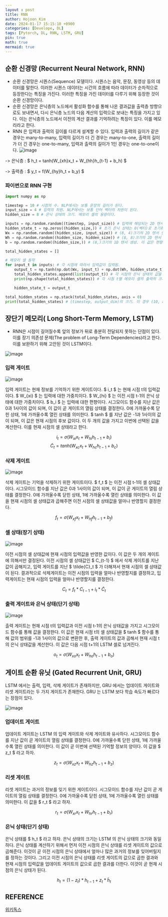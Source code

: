 ```yaml
---
layout : post
title: RNN
author: Hojoon_Kim
date: 2024-01-17 15:15:10 +0900
categories: [Develope, DL]
tags: [Pytorch, DL, RNN, LSTM, GRU]
pin: true
math: true
mermaid: true
---
```

## 순환 신경망 (Recurrent Neural Network, RNN)
- 순환 신경망은 시퀀스(Sequence) 모델이다. 시퀀스는 음악, 문장, 동영상 등의 데이터를 말한다. 이러한 시퀀스 데이터는 시간의 흐름에 따라 데이터가 순차적으로 등장한다는 특징을 가진다. 이러한 특징을 가진 데이터를 다루기 위해 등장한 것이 순환 신경망이다.
- 순환 신경망은 은닉층의 노드에서 활성화 함수를 통해 나온 결과값을 출력층 방향으로도 보내면서, 다시 은닉층 노드의 다음 계산의 입력으로 보내는 특징을 가지고 있다. 이는 은닉층의 노드에서 이전의 계산 결과를 기억하려는 특징이 있다. 이를 메모리라고 한다.
- RNN 은 입력과 출력의 길이를 다르게 설계할 수 있다. 입력과 출력의 길이가 같은 경우는 many-to-many, 입력의 길이가 더 긴 경우는 many-to-one, 출력의 길이가 더 긴 경우는 one-to-many, 입력과 출력의 길이가 1인 경우는 one-to-one이다.
![image](https://wikidocs.net/images/page/22886/rnn_image4_ver2.PNG)    

-> 은닉층 : $ h_t = tanh(W_{xh}x_t + W_{hh}h_{t-1} + b_h) $

-> 출력층 : $ y_t = f(W_{hy}h_t + b_y) $ 

### 파이썬으로 RNN 구현
```python
import numpy as np

timestep = 10 # 시점의 수. NLP에서는 보통 문장의 길이가 된다.
input_size = 4 # 입력의 차원. NLP에서는 보통 단어 벡터의 차원이 된다.
hidden_size = 8 # 은닉 상태의 크기. 메모리 셀의 용량이다.

inputs = np.random.random((timestep, input_size)) # 입력에 해당되는 2D 텐서
hidden_state_t = np.zeros((hidden_size,)) # 초기 은닉 상태는 0(벡터)로 초기화
Wx = np.random.random((hidden_size, input_size)) # (8, 4)크기의 2D 텐서 생성. 입력에 대한 가중치.
Wh = np.random.random((hidden_size, hidden_size)) # (8, 8)크기의 2D 텐서 생성. 은닉 상태에 대한 가중치.
b = np.random.random((hidden_size,)) # (8,)크기의 1D 텐서 생성. 이 값은 편향(bias).

total_hidden_states = []

# 메모리 셀 동작
for input_t in inputs: # 각 시점에 따라서 입력값이 입력됨.
    output_t = np.tanh(np.dot(Wx, input_t) + np.dot(Wh, hidden_state_t) + b) # Wx * Xt + Wh * Ht-1 + b(bias)
    total_hidden_states.append(list(output_t)) # 각 시점의 은닉 상태의 값을 계속해서 축적
    print(np.shape(total_hidden_states)) # 각 시점 t별 메모리 셀의 출력의 크기는 (timestep, output_dim)

    hidden_state_t = output_t

total_hidden_states = np.stack(total_hidden_states, axis = 0)
print(total_hidden_states) # (timestep, output_dim)의 크기. 이 경우 (10, 8)의 크기를 가지는 메모리 셀의 2D 텐서를 출력
```

## 장단기 메모리( Long Short-Term Memory, LSTM)
- RNN은 시점이 길어질수록 앞의 정보가 뒤로 충분히 전달되지 못하는 단점이 있다. 이를 장기 의존성 문제(The problem of Long-Term Dependencies)라고 한다. 이를 보완하기 위해 고안된 것이 LSTM이다.

![image](https://wikidocs.net/images/page/22888/vaniila_rnn_and_different_lstm_ver2.PNG)

### 입력 게이트
![image](https://wikidocs.net/images/page/22888/inputgate.PNG)  

입력 게이트는 현재 정보를 기억하기 위한 게이트이다. $ i_t $ 는 현재 시점 t의 입력값이다. $ W_{xi} $ 는 입력에 대한 가중치이다. $ W_{hi} $ 는 이전 시점 t-1의 은닉 상태에 대한 가중치이다. $ b_i $ 는 입력에 대한 편향이다. 시그모이드 함수를 지난 값은 0과 1사이의 값이 되며, 이 값이 곧 게이트의 열림 상태를 결정한다. 0에 가까울수록 닫힌 상태, 1에 가까울수록 열린 상태를 의미한다. $ tanh $ 를 지난 값은 -1과 1사이의 값이 되며, 이 값은 현재 시점의 후보 값이다. 이 두 개의 값을 가지고 이번에 선택된 값을 계산한다. 이를 현재 시점의 셀 상태라고 한다.

$$ i_t = \sigma(W_{xi}x_t + W_{hi}h_{t-1} + b_i) $$
$$ \tilde{C}_t = tanh(W_{xc}x_t + W_{hc}h_{t-1} + b_c) $$

### 삭제 게이트
![image](https://wikidocs.net/images/page/22888/forgetgate.PNG) 

삭제 게이트는 기억을 삭제하기 위한 게이트이다. $ f_t $ 는 이전 시점 t-1의 셀 상태값이다. 시그모이드 함수를 지난 값은 0과 1사이의 값이 되며, 이 값이 곧 게이트의 열림 상태를 결정한다. 0에 가까울수록 닫힌 상태, 1에 가까울수록 열린 상태를 의미한다. 이 값을 현재 시점의 셀 상태값과 곱해주면 이전 시점의 셀 상태값을 얼마나 반영할지 결정한다.

$$ f_t = \sigma(W_{xf}x_t + W_{hf}h_{t-1} + b_f) $$

### 셀 상태(장기 상태)

![image](https://wikidocs.net/images/page/22888/cellstate2.PNG) 

이전 시점의 셀 상태값에 현재 시점의 입력값을 반영한 값이다. 이 값은 두 개의 게이트에 의해서만 결정된다. 이전 시점의 셀 상태값인 $ C_{t-1} $ 에서 삭제 게이트를 지난 값이 곱해지고, 입력 게이트를 지난 $ \tilde{C}_t $ 가 더해져서 현재 시점의 셀 상태값이 된다. 결과적으로 삭제게이트는 이전 시점의 입력을 얼마나 반영할지를 결정하고, 입력게이트는 현재 시점의 입력을 얼마나 반영할지를 결정한다.

$$ C_t = f_t * C_{t-1} + i_t * \tilde{C}_t $$

### 출력 게이트와 은닉 상태(단기 상태)

![image](https://wikidocs.net/images/page/22888/outputgateandhiddenstate.PNG)

출력 게이트는 현재 시점 t의 입력값과 이전 시점 t-1의 은닉 상태값을 가지고 시그모이드 함수를 통해 값을 결정한다. 이 값은 현재 시점 t의 셀 상태값을 $ tanh $ 함수를 통해 값의 범위를 -1과 1사이의 값으로 변환한 후, 출력 게이트의 값과 곱해서 현재 시점 t의 은닉 상태값을 계산한다. 이 값은 다음 시점 t+1의 LSTM 셀로 넘겨진다.

$$ o_t = \sigma(W_{xo}x_t + W_{ho}h_{t-1} + b_o) $$

## 게이트 순환 유닛 (Gated Recurrent Unit, GRU)
LSTM 에서는 출력, 입력, 삭제 게이트가 존재하지만, GRU 에서는 업데이트 게이트와 리셋 게이트라는 두 가지 게이트가 존재한다. GRU 는 LSTM 보다 학습 속도가 빠르다는 장점이 있다.

![image](https://wikidocs.net/images/page/22889/gru.PNG)

### 업데이트 게이트

업데이트 게이트는 LSTM 의 입력 게이트와 삭제 게이트와 유사하다. 시그모이드 함수를 지난 값이 곧 게이트의 열림 상태를 결정한다. 0에 가까울수록 닫힌 상태, 1에 가까울수록 열린 상태를 의미한다. 이 값이 곧 이번에 선택된 기억할 정보의 양이다. 이 값을 $ z_t $ 라고 하자.

$$ z_t = \sigma(W_{xz}x_t + W_{hz}h_{t-1} + b_z) $$

### 리셋 게이트

리셋 게이트는 과거의 정보를 잊기 위한 게이트이다. 시그모이드 함수를 지난 값이 곧 게이트의 열림 상태를 결정한다. 0에 가까울수록 닫힌 상태, 1에 가까울수록 열린 상태를 의미한다. 이 값을 $ r_t $ 라고 하자.

$$ r_t = \sigma(W_{xr}x_t + W_{hr}h_{t-1} + b_r) $$

### 은닉 상태(단기 상태)

은닉 상태를 $ h_t $ 라고 하자. 은닉 상태의 크기는 LSTM 의 은닉 상태의 크기와 동일하다. 은닉 상태를 계산하기 위해서 먼저 이전 시점의 은닉 상태를 리셋 게이트의 값으로 곱해준다. 이것이 곧 이전 시점의 은닉 상태에서 얼마나 많은 과거의 정보를 잊어버릴지를 정하는 것이다. 그리고 이전 시점의 은닉 상태를 리셋 게이트의 값으로 곱한 결과와 현재 시점의 입력값을 업데이트 게이트의 값으로 곱한 결과를 더한다. 이것이 곧 현재 시점의 은닉 상태가 된다.

$$ h_t = (1 - z_t) * h_{t-1} + z_t * \tilde{h}_t $$



## REFERENCE
[위키독스](https://wikidocs.net/60760)